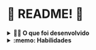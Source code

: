 # :construction: README! :construction:

<details>
  <summary><strong>👨‍💻 O que foi desenvolvido</strong></summary><br />

  Lista com filtros de planetas do universo Star Wars usando **Context API e Hooks** para controlar os estados globais.

</details>

<details>
  <summary><strong>:memo: Habilidades</strong></summary><br />

  Neste projeto, foram utilizados:

  * _Context API_ do **React** para gerenciar estado.
  * _React Hook useState_.
  * _React Hook useContext_.
  * _React Hook useEffect_.
  * _React Hooks_ customizados.
  * Testes para garantir que sua aplicação tenha uma boa cobertura de testes.

</details>


